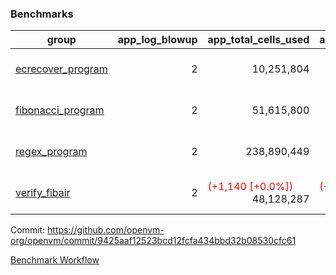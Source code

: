 ### Benchmarks
| group | app_log_blowup | app_total_cells_used | app_total_cycles | app_total_proof_time_ms | leaf_log_blowup | leaf_total_cells_used | leaf_total_cycles | leaf_total_proof_time_ms | max_segment_length | instance | alloc |
|---|---|---|---|---|---|---|---|---|---|---|---|
| [ ecrecover_program ](https://github.com/openvm-org/openvm/blob/benchmark-results/benchmarks-pr/1102/individual/ecrecover-9425aaf12523bcd12fcfa434bbd32b08530cfc61.md) | <div style='text-align: right'> 2 </div>  | <div style='text-align: right'> 10,251,804 </div>  | <div style='text-align: right'> 195,066 </div>  | <span style='color: red'>(+42.0 [+2.2%])</span><div style='text-align: right'> 1,919.0 </div>  | <div style='text-align: right'> - </div>  | <div style='text-align: right'> - </div>  | <div style='text-align: right'> - </div>  | <div style='text-align: right'> - </div>  | 1048476 | 64cpu-linux-arm64 | mimalloc |
| [ fibonacci_program ](https://github.com/openvm-org/openvm/blob/benchmark-results/benchmarks-pr/1102/individual/fibonacci-9425aaf12523bcd12fcfa434bbd32b08530cfc61.md) | <div style='text-align: right'> 2 </div>  | <div style='text-align: right'> 51,615,800 </div>  | <div style='text-align: right'> 3,000,274 </div>  | <span style='color: green'>(-8.0 [-0.1%])</span><div style='text-align: right'> 5,520.0 </div>  | <div style='text-align: right'> - </div>  | <div style='text-align: right'> - </div>  | <div style='text-align: right'> - </div>  | <div style='text-align: right'> - </div>  | 1048476 | 64cpu-linux-arm64 | mimalloc |
| [ regex_program ](https://github.com/openvm-org/openvm/blob/benchmark-results/benchmarks-pr/1102/individual/regex-9425aaf12523bcd12fcfa434bbd32b08530cfc61.md) | <div style='text-align: right'> 2 </div>  | <div style='text-align: right'> 238,890,449 </div>  | <div style='text-align: right'> 8,381,808 </div>  | <span style='color: green'>(-152.0 [-0.9%])</span><div style='text-align: right'> 17,336.0 </div>  | <div style='text-align: right'> - </div>  | <div style='text-align: right'> - </div>  | <div style='text-align: right'> - </div>  | <div style='text-align: right'> - </div>  | 1048476 | 64cpu-linux-arm64 | mimalloc |
| [ verify_fibair ](https://github.com/openvm-org/openvm/blob/benchmark-results/benchmarks-pr/1102/individual/verify_fibair-9425aaf12523bcd12fcfa434bbd32b08530cfc61.md) | <div style='text-align: right'> 2 </div>  | <span style='color: red'>(+1,140 [+0.0%])</span><div style='text-align: right'> 48,128,287 </div>  | <span style='color: red'>(+130 [+0.0%])</span><div style='text-align: right'> 397,294 </div>  | <span style='color: green'>(-30.0 [-0.9%])</span><div style='text-align: right'> 3,145.0 </div>  | <div style='text-align: right'> - </div>  | <div style='text-align: right'> - </div>  | <div style='text-align: right'> - </div>  | <div style='text-align: right'> - </div>  | 1048476 | 64cpu-linux-arm64 | mimalloc |


Commit: https://github.com/openvm-org/openvm/commit/9425aaf12523bcd12fcfa434bbd32b08530cfc61

[Benchmark Workflow](https://github.com/openvm-org/openvm/actions/runs/12399895624)
